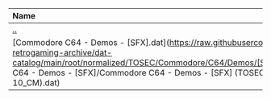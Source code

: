 |Name|Size|
|:---|---:|
|[..](../index.html)|DIR|
|[Commodore C64 - Demos - [SFX].dat](https://raw.githubusercontent.com/open-retrogaming-archive/dat-catalog/main/root/normalized/TOSEC/Commodore/C64/Demos/[SFX]/Commodore C64 - Demos - [SFX]/Commodore C64 - Demos - [SFX] (TOSEC-v2021-02-10_CM).dat)|10159|
